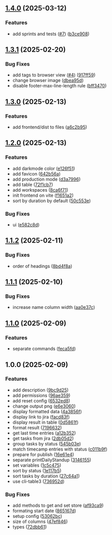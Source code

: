 ## [1.4.0](https://github.com/sebastiansiejek/daily-standup/compare/v1.3.1...v1.4.0) (2025-03-12)

### Features

* add sprints and tests ([#7](https://github.com/sebastiansiejek/daily-standup/issues/7)) ([b3ce908](https://github.com/sebastiansiejek/daily-standup/commit/b3ce9084e2bccfd5d3142b51272b2bf31153d0c6))

## [1.3.1](https://github.com/sebastiansiejek/daily-standup/compare/v1.3.0...v1.3.1) (2025-02-20)

### Bug Fixes

* add tags to browser view ([#4](https://github.com/sebastiansiejek/daily-standup/issues/4)) ([917ff59](https://github.com/sebastiansiejek/daily-standup/commit/917ff59c7adcabe3a449fd2d05a7306873e19cae))
* change browser image ([dbea95d](https://github.com/sebastiansiejek/daily-standup/commit/dbea95d6c376548f43b51a966f4b8cc2c2d94805))
* disable footer-max-line-length rule ([bff3470](https://github.com/sebastiansiejek/daily-standup/commit/bff3470d8a8d196009683840c9dca70c5b494e3b))

## [1.3.0](https://github.com/sebastiansiejek/daily-standup/compare/v1.2.0...v1.3.0) (2025-02-13)

### Features

* add frontend/dist to files ([a6c2b95](https://github.com/sebastiansiejek/daily-standup/commit/a6c2b95dfcb4ef6861548d310d32fff169906793))

## [1.2.0](https://github.com/sebastiansiejek/daily-standup/compare/v1.1.2...v1.2.0) (2025-02-13)

### Features

* add darkmode color ([e126f51](https://github.com/sebastiansiejek/daily-standup/commit/e126f510bdad6ecad091b10d89267bcabdd90dcc))
* add favicon ([642b56a](https://github.com/sebastiansiejek/daily-standup/commit/642b56a02029bc734afedeae064a813730472dcf))
* add production mode ([d3a7996](https://github.com/sebastiansiejek/daily-standup/commit/d3a7996ad6d8f9876cb70881518ff613c1e9fb32))
* add table ([72f1cb7](https://github.com/sebastiansiejek/daily-standup/commit/72f1cb7680c9be3785eaf74f9dbe734788b73c9f))
* add workspaces ([8ca6f71](https://github.com/sebastiansiejek/daily-standup/commit/8ca6f7132f68c6f4375e6ab37eac5f7527423447))
* init frontend on vite ([f1651a2](https://github.com/sebastiansiejek/daily-standup/commit/f1651a2a15645cc0b67738462b4ceba6b0369eb4))
* sort by duration by default ([50c553e](https://github.com/sebastiansiejek/daily-standup/commit/50c553e66c356745fa6a88bbb2b7d8590b798c0a))

### Bug Fixes

* ui ([e582c8d](https://github.com/sebastiansiejek/daily-standup/commit/e582c8da315fbf421f88ea0d61836f182c55f6d8))

## [1.1.2](https://github.com/sebastiansiejek/daily-standup/compare/v1.1.1...v1.1.2) (2025-02-11)

### Bug Fixes

* order of headings ([8bd4f8a](https://github.com/sebastiansiejek/daily-standup/commit/8bd4f8a6b6e7e8c6844ab00e737697bf4b79e424))

## [1.1.1](https://github.com/sebastiansiejek/daily-standup/compare/v1.1.0...v1.1.1) (2025-02-10)

### Bug Fixes

* increase name column width ([aa0e37c](https://github.com/sebastiansiejek/daily-standup/commit/aa0e37ca8f8f954ad5fb08384cbdb5305c64360f))

## [1.1.0](https://github.com/sebastiansiejek/daily-standup/compare/v1.0.0...v1.1.0) (2025-02-09)

### Features

* separate commands ([feca5fd](https://github.com/sebastiansiejek/daily-standup/commit/feca5fdda67aaf20efa3694f8b4e742d03105121))

## 1.0.0 (2025-02-09)

### Features

* add description ([9bc9d25](https://github.com/sebastiansiejek/daily-standup/commit/9bc9d25c996c19572b11737335015aa342a3a30c))
* add permissions ([96ae359](https://github.com/sebastiansiejek/daily-standup/commit/96ae35961a326536cea75915ad776d485b4d8ef6))
* add reset config ([6532ed8](https://github.com/sebastiansiejek/daily-standup/commit/6532ed82cf266ee116d704c29eff5e27b87cbf0c))
* change output png ([e6e3060](https://github.com/sebastiansiejek/daily-standup/commit/e6e3060aed6a18fba4ed739ed053d330720696a2))
* display formatted data ([4a3856f](https://github.com/sebastiansiejek/daily-standup/commit/4a3856f8a5ba71792d59f7ae2bc59604bd644473))
* display link to jira ([facd83f](https://github.com/sebastiansiejek/daily-standup/commit/facd83fcb16101aebaa9e5e6721a3b6b37980b0e))
* display result in table ([0d5861f](https://github.com/sebastiansiejek/daily-standup/commit/0d5861f80539abffe4a9606f204286b5531d5072))
* format result ([7196632](https://github.com/sebastiansiejek/daily-standup/commit/71966325f03610fe0aeac9e4c1e445bd226e010a))
* get last time entries ([a12b352](https://github.com/sebastiansiejek/daily-standup/commit/a12b3525cb2eee61c6cd4391bc0b73150e713ac3))
* get tasks from jira ([2db05d2](https://github.com/sebastiansiejek/daily-standup/commit/2db05d27fdba6e0201230bc53d387b361ef9b25c))
* group tasks by status ([545b03e](https://github.com/sebastiansiejek/daily-standup/commit/545b03efd54b716810b981af40724be5ff9432e1))
* match timecamp entries with status ([c011b9f](https://github.com/sebastiansiejek/daily-standup/commit/c011b9f621579b5874385f179b4eac1d7bedd0d1))
* prepare for publish ([16e61e4](https://github.com/sebastiansiejek/daily-standup/commit/16e61e4c3dcd7634b94e6ad64331c66113c28888))
* separate printDailyStandup ([3146155](https://github.com/sebastiansiejek/daily-standup/commit/3146155ce0946dc5b9b69f8cf97bb982e5f15648))
* set variables ([1c5c475](https://github.com/sebastiansiejek/daily-standup/commit/1c5c47504bb20ccf3fb9e1479faa25f7ffb791ce))
* sort by status ([1e117b5](https://github.com/sebastiansiejek/daily-standup/commit/1e117b509a4aa8c14572f814daff0ab03e18cdb6))
* sort tasks by duration ([27c64a1](https://github.com/sebastiansiejek/daily-standup/commit/27c64a18137d35e9777ce541372fb8c0e2e98748))
* use cli-table3 ([736952d](https://github.com/sebastiansiejek/daily-standup/commit/736952d6b5d437b0dc411a8008bc3495f855a82a))

### Bug Fixes

* add methods to get and set store ([af93ca9](https://github.com/sebastiansiejek/daily-standup/commit/af93ca9d21bb20a691290163f0d5b602166227cd))
* formating start date ([865167d](https://github.com/sebastiansiejek/daily-standup/commit/865167dd7f9917900af0d54b713c078d36ba3071))
* setup config ([53062bc](https://github.com/sebastiansiejek/daily-standup/commit/53062bc627aacdf2de61e956a6b86c69fd9b2f17))
* size of columns ([47ef846](https://github.com/sebastiansiejek/daily-standup/commit/47ef8468b37e200215726ef7ae78007050bb1896))
* types ([72dbb61](https://github.com/sebastiansiejek/daily-standup/commit/72dbb6169939f2f87c203081d11b53388c7bb6db))
